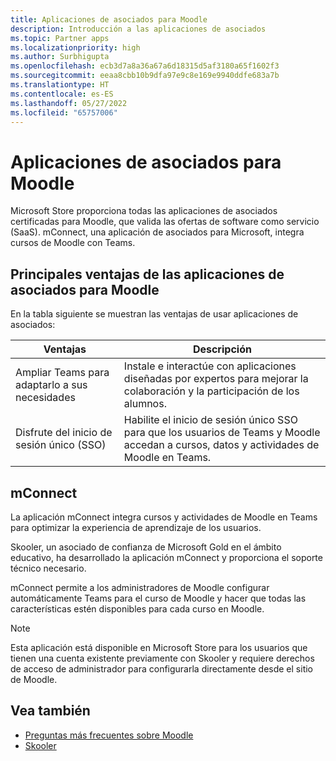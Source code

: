```yaml
---
title: Aplicaciones de asociados para Moodle
description: Introducción a las aplicaciones de asociados
ms.topic: Partner apps
ms.localizationpriority: high
ms.author: Surbhigupta
ms.openlocfilehash: ecb3d7a8a36a67a6d18315d5af3180a65f1602f3
ms.sourcegitcommit: eeaa8cbb10b9dfa97e9c8e169e9940ddfe683a7b
ms.translationtype: HT
ms.contentlocale: es-ES
ms.lasthandoff: 05/27/2022
ms.locfileid: "65757006"
---
```

# <a name="partner-apps-for-moodle"></a>Aplicaciones de asociados para Moodle

Microsoft Store proporciona todas las aplicaciones de asociados certificadas para Moodle, que valida las ofertas de software como servicio (SaaS). mConnect, una aplicación de asociados para Microsoft, integra cursos de Moodle con Teams.

## <a name="key-benefits-of-partner-apps-for-moodle"></a>Principales ventajas de las aplicaciones de asociados para Moodle

En la tabla siguiente se muestran las ventajas de usar aplicaciones de asociados:

|Ventajas| Descripción|
|----------|------------|
|Ampliar Teams para adaptarlo a sus necesidades| Instale e interactúe con aplicaciones diseñadas por expertos para mejorar la colaboración y la participación de los alumnos.|
|Disfrute del inicio de sesión único (SSO)| Habilite el inicio de sesión único SSO para que los usuarios de Teams y Moodle accedan a cursos, datos y actividades de Moodle en Teams.|

## <a name="mconnect"></a>mConnect

La aplicación mConnect integra cursos y actividades de Moodle en Teams para optimizar la experiencia de aprendizaje de los usuarios. 

Skooler, un asociado de confianza de Microsoft Gold en el ámbito educativo, ha desarrollado la aplicación mConnect y proporciona el soporte técnico necesario. 

mConnect permite a los administradores de Moodle configurar automáticamente Teams para el curso de Moodle y hacer que todas las características estén disponibles para cada curso en Moodle.

>[!NOTE]
>Esta aplicación está disponible en Microsoft Store para los usuarios que tienen una cuenta existente previamente con Skooler y requiere derechos de acceso de administrador para configurarla directamente desde el sitio de Moodle.
  
<!-- Watch the following video to understand how to get started with mConnect and Teams: -->

<!-- > [!VIDEO unavailable] -->

## <a name="see-also"></a>Vea también

* [Preguntas más frecuentes sobre Moodle](faqs.md)
* [Skooler](https://skooler.com/mconnect/how-to/)
